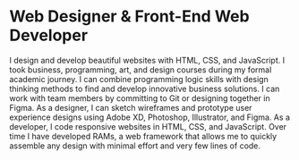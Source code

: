 # Web Designer & Front-End Web Developer

I design and develop beautiful websites with HTML, CSS, and JavaScript.
I took business, programming, art, and design courses during my formal
academic journey. I can combine programming logic skills with design
thinking methods to find and develop innovative business solutions. I
can work with team members by committing to Git or designing together in
Figma. As a designer, I can sketch wireframes and prototype user experience
designs using Adobe XD, Photoshop, Illustrator, and Figma. As a developer,
I code responsive websites in HTML, CSS, and JavaScript. Over time I
have developed RAMs, a web framework that allows me to quickly assemble
any design with minimal effort and very few lines of code.
